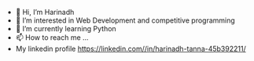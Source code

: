 - 👋 Hi, I’m Harinadh 
- 👀 I’m interested in Web Development and competitive programming
- 🌱 I’m currently learning Python
- 📫 How to reach me ...
- My linkedin profile https://linkedin.com//in/harinadh-tanna-45b392211/



